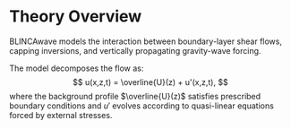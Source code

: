 # Theory Overview

BLINCAwave models the interaction between boundary-layer shear flows, capping inversions, and vertically propagating gravity-wave forcing.

The model decomposes the flow as:
$$
u(x,z,t) = \overline{U}(z) + u'(x,z,t),
$$
where the background profile $\overline{U}(z)$ satisfies prescribed boundary conditions and $u'$ evolves according to quasi-linear equations forced by external stresses.
